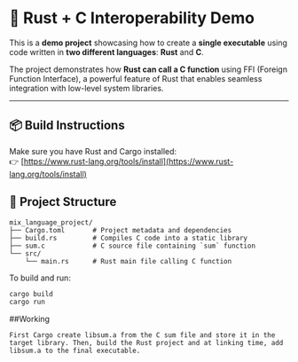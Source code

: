 # 🔗 Rust + C Interoperability Demo

This is a **demo project** showcasing how to create a **single executable** using code written in **two different languages**: **Rust** and **C**.

The project demonstrates how **Rust can call a C function** using FFI (Foreign Function Interface), a powerful feature of Rust that enables seamless integration with low-level system libraries.

---

## 📦 Build Instructions

Make sure you have Rust and Cargo installed:  
👉 [https://www.rust-lang.org/tools/install](https://www.rust-lang.org/tools/install)

## 📁 Project Structure

```text
mix_language_project/
├── Cargo.toml       # Project metadata and dependencies
├── build.rs         # Compiles C code into a static library
├── sum.c            # C source file containing `sum` function
└── src/
    └── main.rs      # Rust main file calling C function
```
To build and run:

```bash
cargo build
cargo run
```

##Working
```text
First Cargo create libsum.a from the C sum file and store it in the target library. Then, build the Rust project and at linking time, add libsum.a to the final executable.
```

